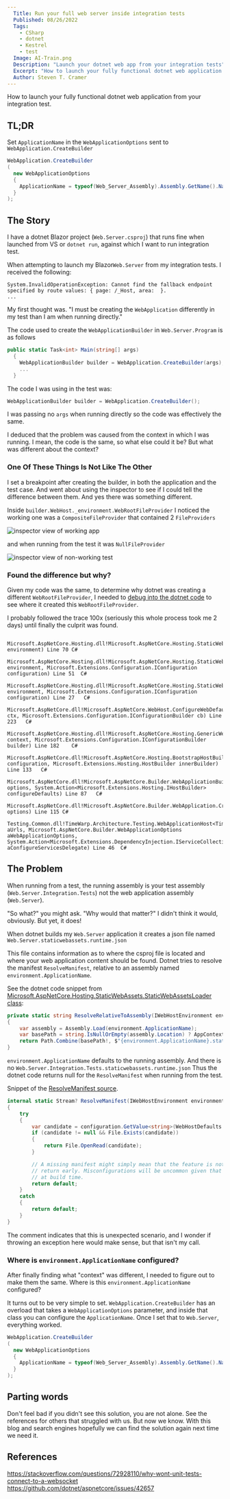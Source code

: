 ```yaml
---
  Title: Run your full web server inside integration tests
  Published: 08/26/2022
  Tags:
    - CSharp
    - dotnet
    - Kestrel
    - test
  Image: AI-Train.png
  Description: "Launch your dotnet web app from your integration tests"
  Excerpt: "How to launch your fully functional dotnet web application from your integration test."
  Author: Steven T. Cramer
---
```


How to launch your fully functional dotnet web application from your integration test.

## TL;DR

Set `ApplicationName` in the `WebApplicationOptions` sent to `WebApplication.CreateBuilder`

```cs
WebApplication.CreateBuilder
(
  new WebApplicationOptions
  {
    ApplicationName = typeof(Web_Server_Assembly).Assembly.GetName().Name // <==
  }
);
```

## The Story

I have a dotnet Blazor project (`Web.Server.csproj`) that runs fine when launched from VS or `dotnet run`, against which I want to run integration test.

When attempting to launch my Blazor`Web.Server` from my integration tests.  I received the following:

```console
System.InvalidOperationException: Cannot find the fallback endpoint specified by route values: { page: /_Host, area:  }.
...
```

My first thought was. "I must be creating the `WebApplication` differently in my test than I am when running directly."

The code used to create the `WebApplicationBuilder` in `Web.Server.Program` is as follows

```cs
public static Task<int> Main(string[] args)
  {
    WebApplicationBuilder builder = WebApplication.CreateBuilder(args);
    ...
  }
```

The code I was using in the test was:

```cs
WebApplicationBuilder builder = WebApplication.CreateBuilder();
```

I was passing no `args` when running directly so the code was effectively the same.

I deduced that the problem was caused from the context in which I was running.  I mean, the code is the same, so what else could it be?  But what was different about the context?

### One Of These Things Is Not Like The Other

I set a breakpoint after creating the builder, in both the application and the test case.  And went about using the inspector to see if I could tell the difference between them. And yes there was something different.

Inside `builder.WebHost._environment.WebRootFileProvider` I noticed the working one was a `CompositeFileProvider` that contained 2 `FileProviders`

![inspector view of working app ](20220825141419.png)  

 and when running from the test it was `NullFileProvider`

![inspector view of non-working test ](20220825141751.png)  

### Found the difference but why?

Given my code was the same, to determine why dotnet was creating a different `WebRootFileProvider`, I needed to [debug into the dotnet code]() to see where it created this `WebRootFileProvider`.

I probably followed the trace 100x (seriously this whole process took me 2 days) until finally the culprit was found.

```console
 	Microsoft.AspNetCore.Hosting.dll!Microsoft.AspNetCore.Hosting.StaticWebAssets.StaticWebAssetsLoader.ResolveRelativeToAssembly(Microsoft.AspNetCore.Hosting.IWebHostEnvironment environment) Line 70	C#
 	Microsoft.AspNetCore.Hosting.dll!Microsoft.AspNetCore.Hosting.StaticWebAssets.StaticWebAssetsLoader.ResolveManifest(Microsoft.AspNetCore.Hosting.IWebHostEnvironment environment, Microsoft.Extensions.Configuration.IConfiguration configuration) Line 51	C#
 	Microsoft.AspNetCore.Hosting.dll!Microsoft.AspNetCore.Hosting.StaticWebAssets.StaticWebAssetsLoader.UseStaticWebAssets(Microsoft.AspNetCore.Hosting.IWebHostEnvironment environment, Microsoft.Extensions.Configuration.IConfiguration configuration) Line 27	C#
 	Microsoft.AspNetCore.dll!Microsoft.AspNetCore.WebHost.ConfigureWebDefaults.AnonymousMethod__9_0(Microsoft.AspNetCore.Hosting.WebHostBuilderContext ctx, Microsoft.Extensions.Configuration.IConfigurationBuilder cb) Line 223	C#
 	Microsoft.AspNetCore.Hosting.dll!Microsoft.AspNetCore.Hosting.GenericWebHostBuilder.ConfigureAppConfiguration.AnonymousMethod__0(Microsoft.Extensions.Hosting.HostBuilderContext context, Microsoft.Extensions.Configuration.IConfigurationBuilder builder) Line 182	C#
 	Microsoft.AspNetCore.dll!Microsoft.AspNetCore.Hosting.BootstrapHostBuilder.RunDefaultCallbacks(Microsoft.Extensions.Configuration.ConfigurationManager configuration, Microsoft.Extensions.Hosting.HostBuilder innerBuilder) Line 133	C#
 	Microsoft.AspNetCore.dll!Microsoft.AspNetCore.Builder.WebApplicationBuilder.WebApplicationBuilder(Microsoft.AspNetCore.Builder.WebApplicationOptions options, System.Action<Microsoft.Extensions.Hosting.IHostBuilder> configureDefaults) Line 87	C#
 	Microsoft.AspNetCore.dll!Microsoft.AspNetCore.Builder.WebApplication.CreateBuilder(Microsoft.AspNetCore.Builder.WebApplicationOptions options) Line 115	C#
	Testing.Common.dll!TimeWarp.Architecture.Testing.WebApplicationHost<TimeWarp.Architecture.Web.Server.Program>.WebApplicationHost(string[] aUrls, Microsoft.AspNetCore.Builder.WebApplicationOptions aWebApplicationOptions, System.Action<Microsoft.Extensions.DependencyInjection.IServiceCollection> aConfigureServicesDelegate) Line 46	C#

```

## The Problem

When running from a test, the running assembly is your test assembly (`Web.Server.Integration.Tests`) not the web application assembly (`Web.Server`).

"So what?" you might ask.  "Why would that matter?" I didn't think it would, obviously. But yet, it does!

When dotnet builds my `Web.Server` application it creates a json file named `Web.Server.staticwebassets.runtime.json`

This file contains information as to where the csproj file is located and where your web application content should be found. Dotnet tries to resolve the manifest `ResolveManifest`, relative to an assembly named `environment.ApplicationName`.

See the dotnet code snippet from [Microsoft.AspNetCore.Hosting.StaticWebAssets.StaticWebAssetsLoader class](https://github.com/dotnet/aspnetcore/blob/0eaabe0fe5d714753f58ba84c9880403977a7f82/src/Hosting/Hosting/src/StaticWebAssets/StaticWebAssetsLoader.cs#L66-L75):

```cs
private static string ResolveRelativeToAssembly(IWebHostEnvironment environment)
{
    var assembly = Assembly.Load(environment.ApplicationName);
    var basePath = string.IsNullOrEmpty(assembly.Location) ? AppContext.BaseDirectory : Path.GetDirectoryName(assembly.Location);
    return Path.Combine(basePath!, $"{environment.ApplicationName}.staticwebassets.runtime.json");
}
```

`environment.ApplicationName` defaults to the running assembly. And there is no `Web.Server.Integration.Tests.staticwebassets.runtime.json` Thus the dotnet code returns null for the `ResolveManifest` when running from the test.

Snippet of the [ResolveManifest source](https://github.com/dotnet/aspnetcore/blob/0eaabe0fe5d714753f58ba84c9880403977a7f82/src/Hosting/Hosting/src/StaticWebAssets/StaticWebAssetsLoader.cs#L45-L64).

```cs
internal static Stream? ResolveManifest(IWebHostEnvironment environment, IConfiguration configuration)
{
    try
    {
        var candidate = configuration.GetValue<string>(WebHostDefaults.StaticWebAssetsKey) ?? ResolveRelativeToAssembly(environment);
        if (candidate != null && File.Exists(candidate))
        {
            return File.OpenRead(candidate);
        }

        // A missing manifest might simply mean that the feature is not enabled, so we simply
        // return early. Misconfigurations will be uncommon given that the entire process is automated
        // at build time.
        return default;
    }
    catch
    {
        return default;
    }
}
```        

The comment indicates that this is unexpected scenario, and I wonder if throwing an exception here would make sense, but that isn't my call.

### Where is `environment.ApplicationName` configured?

After finally finding what "context" was different, I needed to figure out to make them the same.  Where is this `environment.ApplicationName` configured?

It turns out to be very simple to set. `WebApplication.CreateBuilder` has an overload that takes a `WebApplicationOptions` parameter, and inside that class you can configure the `ApplicationName`. Once I set that to `Web.Server`, everything worked.

```cs
WebApplication.CreateBuilder
(
  new WebApplicationOptions
  {
    ApplicationName = typeof(Web_Server_Assembly).Assembly.GetName().Name // <==
  }
);
```

## Parting words

Don't feel bad if you didn't see this solution, you are not alone. See the references for others that struggled with us.  But now we know. With this blog and search engines hopefully we can find the solution again next time we need it.

## References

https://stackoverflow.com/questions/72928110/why-wont-unit-tests-connect-to-a-websocket
https://github.com/dotnet/aspnetcore/issues/42657
